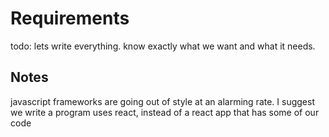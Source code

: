 # Requirements

todo: lets write everything. know exactly what we want and what it needs. 


## Notes
javascript frameworks are going out of style at an alarming rate. I suggest we write a program uses react, instead of a react app that has some of our code

